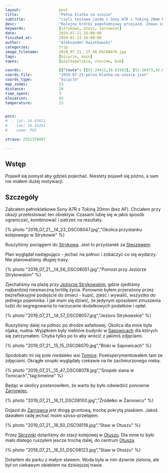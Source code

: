 ```yaml
---
layout:                 post
title:                  "Pełna klatka na szosie"
subtitle:               "czyli testowa jazda z Sony A7R i Tokiną 20mm MF"
desc:                   "Kolejny krótki popołudniowy przejazd. Znowu zachodnia część Poznania. Tym razem zabrałem tylko jeden aparat chcąc przetestować go na trasie."
keywords:               [strykowo, otusz, żarnowiec]
date:                   2019-07-21 16:00:00
finished_at:            2020-01-13 16:00:00
author:                 "Aleksander Kwiatkowski"
categories:             trip
image_filename:         2019_07_21__15_46_DSC08076.jpg
tags:                   [bicycle, main]
towns:                  [wielkopolskie, steszew, buk]

coords:                 [{"route": [[52.24412,16.61503], [52.28473,16.61777], [52.31181,16.62661], [52.32897,16.62249], [52.33988,16.61382], [52.35545,16.57795], [52.35534,16.57177]], "type": "bicycle"}]
coords_file:            "2019-07-21-pelna-klatka-na-szosie.json"
coords_type:            "bicycle"
map_zooms:              13
distance:               20
time_spent:             3
elevation:              93
temperature:            25


pois:
#  - lat: 54.45911
#    lon: 18.56281
#    name: POI

strava: 2551378807

---
```


[wiki-jezioro-strykowskie]: https://pl.wikipedia.org/wiki/Jezioro_Strykowskie
[wiki-strykowo]: https://pl.wikipedia.org/wiki/Strykowo
[wiki-steszew]: https://pl.wikipedia.org/wiki/St%C4%99szew
[wiki-sapowice]: https://pl.wikipedia.org/wiki/Sapowice
[wiki-tomice]: https://pl.wikipedia.org/wiki/Tomice_(powiat_pozna%C5%84ski)
[wiki-zarnowiec]: https://pl.wikipedia.org/wiki/%C5%BBarnowiec_(wojew%C3%B3dztwo_wielkopolskie)
[wiki-skrzynki]: https://pl.wikipedia.org/wiki/Skrzynki_(gmina_St%C4%99szew)
[wiki-otusz]: https://pl.wikipedia.org/wiki/Otusz

## Wstęp

Pojawił się pomysł aby gdzieś pojechać. Niestety pojawił się późno, a
sam nie miałem dużej motywacji.

## Szczegóły

Zabrałem pełnoklatkowe Sony A7R z Tokiną 20mm (bez AF). Chciałem przy
okazji przetestować ten obiektyw. Czasami lubię się w jakiś sposób ograniczać,
kombinować i patrzeć na rezultaty.

{% photo "2019_07_21__14_23_DSC08047.jpg","Okolica przystanku kolejowego w Strykowie" %}

Ruszyliśmy pociągiem do [Strykowa][wiki-strykowo].
Jest to przystanek za [Stęszewem][wiki-steszew].

Plan wyglądał następująco - jechać na północ i zobaczyć co się wydarzy. Nie
planowaliśmy długiej trasy.



{% photo "2019_07_21__14_56_DSC08051.jpg","Pomost przy Jeziorze Strykowskim" %}

Zjechaliśmy na plażę przy [Jeziorze Strykowskim][wiki-jezioro-strykowskie],
gdzie zjedliśmy najbardziej niesmaczną tortillę życia.
Ponownie byłem przerażony przez bezrefleksyjne podejście
do śmieci - kupić, zjeść i wywalić, wszystko do jednego pojemnika.
I jak mam się dziwić, że jedynym sposobem zmuszenia ludzi do segregowania to
narzucanie dodatkowych podatków i opłat.

{% photo "2019_07_21__14_57_DSC08057.jpg","Jezioro Strykowskie" %}

Ruszyliśmy dalej na północ po drodze asfaltowej. Okolica dla mnie
była nijaka, nudna. Wyjątkiem były niektóre budynki w
[Sapowicach][wiki-sapowice] dla których się zatrzymałem. Chyba tylko po to
aby wrócić z jakimiś zdjęciami.

{% photo "2019_07_21__15_15_DSC08070.jpg","Bloki w Sapowicach" %}

Spodobało mi się pole niedaleko wsi [Tomice][wiki-tomice].
Poeksperymentowałem tam ze zdjęciami. Okrągłe snopki wyglądały ciekawie
na tle zachmurzonego nieba.

{% photo "2019_07_21__15_47_DSC08078.jpg","Snopek siana w Tomicach","tag:timeline" %}

Będąc w okolicy postanowiłem, że warto by było odwiedzić ponownie
[Żarnowiec][wiki-zarnowiec].

{% photo "2019_07_21__16_11_DSC08100.jpg","Źródełko w Żarnowcu" %}

Dojazd do [Żarnowca][wiki-zarnowiec] jest drogą gruntową, trochę
pokrytą piaskiem. Jakoś dawałem radę jechać moim szoso-przełajem.

{% photo "2019_07_21__16_50_DSC08118.jpg","Staw w Otuszu" %}

Przez [Skrzynki][wiki-skrzynki] dotarliśmy do stacji kolejowej w
[Otuszu][wiki-otusz]. Dla mnie to było mało dlatego ruszyłem jescze trochę
dalej, do centrum [Otusza][wiki-otusz].

{% photo "2019_07_21__16_51_DSC08123.jpg","Staw w Otuszu" %}

Dotarłem do parku z małym stawem. Woda była w nim dziwnie zielona, ale
był on ciekawym obiektem na dzisiejszej trasie.
